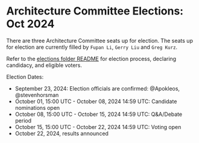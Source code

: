 # Architecture Committee Elections: Oct 2024

There are three Architecture Committee seats up for election. The seats up for
election are currently filled by `Fupan Li`, `Gerry Liu` and `Greg Kurz`.

Refer to the [elections folder README](https://github.com/kata-containers/community/tree/main/elections)
for election process, declaring candidacy, and eligible voters.

Election Dates:

* September 23, 2024: Election officials are confirmed: @Apokleos, @stevenhorsman
* October 01, 15:00 UTC - October 08, 2024 14:59 UTC: Candidate nominations open
* October 08, 15:00 UTC - October 15, 2024 14:59 UTC: Q&A/Debate period
* October 15, 15:00 UTC - October 22, 2024 14:59 UTC: Voting open
* October 22, 2024, results announced
